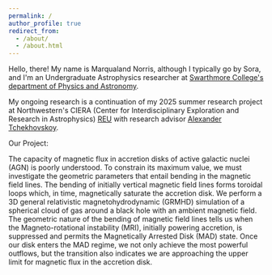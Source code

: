 ```yaml
---
permalink: /
author_profile: true
redirect_from: 
  - /about/
  - /about.html
---
```


Hello, there! My name is Marqualand Norris, although I typically go by Sora, and I'm an Undergraduate Astrophysics researcher at [Swarthmore College's department of Physics and Astronomy](https://www.swarthmore.edu/physics-astronomy).

My ongoing research is a continuation of my 2025 summer research project at Northwestern's CIERA (Center for Interdisciplinary Exploration and Research in Astrophysics) [REU](https://sites.northwestern.edu/cierareu/) with research advisor [Alexander Tchekhovskoy](https://orcid.org/0000-0002-9182-2047).

Our Project: 

The capacity of magnetic flux in accretion disks of active galactic nuclei (AGN) is poorly understood. To constrain its maximum value, we must investigate the geometric parameters that entail bending in the magnetic field lines. The bending of initially vertical magnetic field lines forms toroidal loops which, in time, magnetically saturate the accretion disk. We perform a 3D general relativistic magnetohydrodynamic (GRMHD) simulation of a spherical cloud of gas around a black hole with an ambient magnetic field. The geometric nature of the bending of magnetic field lines tells us when the Magneto-rotational instability (MRI), initially powering accretion, is suppressed and permits the Magnetically Arrested Disk (MAD) state. Once our disk enters the MAD regime, we not only achieve the most powerful outflows, but the transition also indicates we are approaching the upper limit for magnetic flux in the accretion disk.
